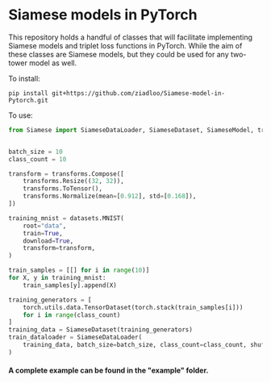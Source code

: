 # Siamese models in PyTorch

This repository holds a handful of classes that will facilitate implementing Siamese models and triplet loss functions in PyTorch. While the aim of these classes are Siamese models, but they could be used for any two-tower model as well.

To install:

```
pip install git+https://github.com/ziadloo/Siamese-model-in-Pytorch.git
```

To use:

```python
from Siamese import SiameseDataLoader, SiameseDataset, SiameseModel, triplet_loss


batch_size = 10
class_count = 10

transform = transforms.Compose([
    transforms.Resize((32, 32)),
    transforms.ToTensor(),
    transforms.Normalize(mean=[0.912], std=[0.168]),
])

training_mnist = datasets.MNIST(
    root="data",
    train=True,
    download=True,
    transform=transform,
)

train_samples = [[] for i in range(10)]
for X, y in training_mnist:
    train_samples[y].append(X)

training_generators = [
    torch.utils.data.TensorDataset(torch.stack(train_samples[i]))
    for i in range(class_count)
]
training_data = SiameseDataset(training_generators)
train_dataloader = SiameseDataLoader(
    training_data, batch_size=batch_size, class_count=class_count, shuffle=True
)
```

#### A complete example can be found in the "example" folder.

